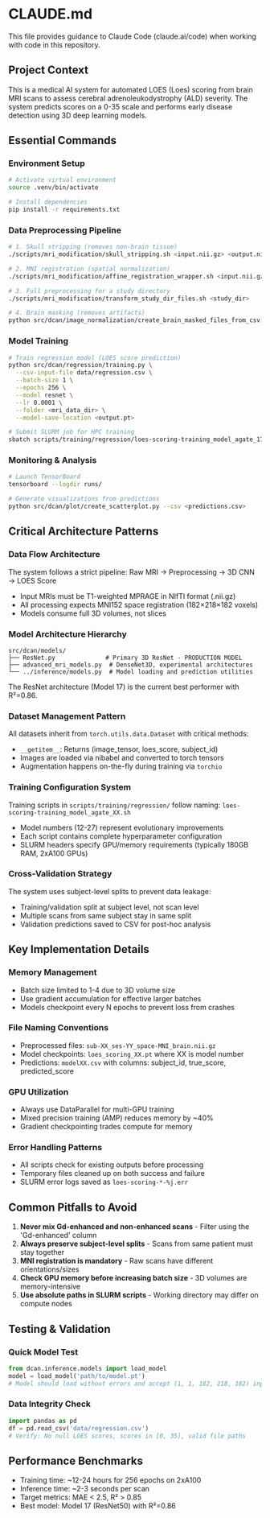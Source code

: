 # CLAUDE.md

This file provides guidance to Claude Code (claude.ai/code) when working with code in this repository.

## Project Context

This is a medical AI system for automated LOES (Loes) scoring from brain MRI scans to assess cerebral adrenoleukodystrophy (ALD) severity. The system predicts scores on a 0-35 scale and performs early disease detection using 3D deep learning models.

## Essential Commands

### Environment Setup
```bash
# Activate virtual environment
source .venv/bin/activate

# Install dependencies
pip install -r requirements.txt
```

### Data Preprocessing Pipeline
```bash
# 1. Skull stripping (removes non-brain tissue)
./scripts/mri_modification/skull_stripping.sh <input.nii.gz> <output.nii.gz>

# 2. MNI registration (spatial normalization)
./scripts/mri_modification/affine_registration_wrapper.sh <input.nii.gz> <output.nii.gz>

# 3. Full preprocessing for a study directory
./scripts/mri_modification/transform_study_dir_files.sh <study_dir>

# 4. Brain masking (removes artifacts)
python src/dcan/image_normalization/create_brain_masked_files_from_csv.py --csv <input.csv>
```

### Model Training
```bash
# Train regression model (LOES score prediction)
python src/dcan/regression/training.py \
  --csv-input-file data/regression.csv \
  --batch-size 1 \
  --epochs 256 \
  --model resnet \
  --lr 0.0001 \
  --folder <mri_data_dir> \
  --model-save-location <output.pt>

# Submit SLURM job for HPC training
sbatch scripts/training/regression/loes-scoring-training_model_agate_17.sh
```

### Monitoring & Analysis
```bash
# Launch TensorBoard
tensorboard --logdir runs/

# Generate visualizations from predictions
python src/dcan/plot/create_scatterplot.py --csv <predictions.csv>
```

## Critical Architecture Patterns

### Data Flow Architecture
The system follows a strict pipeline: Raw MRI → Preprocessing → 3D CNN → LOES Score
- Input MRIs must be T1-weighted MPRAGE in NIfTI format (.nii.gz)
- All processing expects MNI152 space registration (182×218×182 voxels)
- Models consume full 3D volumes, not slices

### Model Architecture Hierarchy
```
src/dcan/models/
├── ResNet.py              # Primary 3D ResNet - PRODUCTION MODEL
├── advanced_mri_models.py  # DenseNet3D, experimental architectures
└── ../inference/models.py  # Model loading and prediction utilities
```

The ResNet architecture (Model 17) is the current best performer with R²=0.86.

### Dataset Management Pattern
All datasets inherit from `torch.utils.data.Dataset` with critical methods:
- `__getitem__`: Returns (image_tensor, loes_score, subject_id)
- Images are loaded via nibabel and converted to torch tensors
- Augmentation happens on-the-fly during training via `torchio`

### Training Configuration System
Training scripts in `scripts/training/regression/` follow naming: `loes-scoring-training_model_agate_XX.sh`
- Model numbers (12-27) represent evolutionary improvements
- Each script contains complete hyperparameter configuration
- SLURM headers specify GPU/memory requirements (typically 180GB RAM, 2xA100 GPUs)

### Cross-Validation Strategy
The system uses subject-level splits to prevent data leakage:
- Training/validation split at subject level, not scan level
- Multiple scans from same subject stay in same split
- Validation predictions saved to CSV for post-hoc analysis

## Key Implementation Details

### Memory Management
- Batch size limited to 1-4 due to 3D volume size
- Use gradient accumulation for effective larger batches
- Models checkpoint every N epochs to prevent loss from crashes

### File Naming Conventions
- Preprocessed files: `sub-XX_ses-YY_space-MNI_brain.nii.gz`
- Model checkpoints: `loes_scoring_XX.pt` where XX is model number
- Predictions: `modelXX.csv` with columns: subject_id, true_score, predicted_score

### GPU Utilization
- Always use DataParallel for multi-GPU training
- Mixed precision training (AMP) reduces memory by ~40%
- Gradient checkpointing trades compute for memory

### Error Handling Patterns
- All scripts check for existing outputs before processing
- Temporary files cleaned up on both success and failure
- SLURM error logs saved as `loes-scoring-*-%j.err`

## Common Pitfalls to Avoid

1. **Never mix Gd-enhanced and non-enhanced scans** - Filter using the 'Gd-enhanced' column
2. **Always preserve subject-level splits** - Scans from same patient must stay together
3. **MNI registration is mandatory** - Raw scans have different orientations/sizes
4. **Check GPU memory before increasing batch size** - 3D volumes are memory-intensive
5. **Use absolute paths in SLURM scripts** - Working directory may differ on compute nodes

## Testing & Validation

### Quick Model Test
```python
from dcan.inference.models import load_model
model = load_model('path/to/model.pt')
# Model should load without errors and accept (1, 1, 182, 218, 182) input
```

### Data Integrity Check
```python
import pandas as pd
df = pd.read_csv('data/regression.csv')
# Verify: No null LOES scores, scores in [0, 35], valid file paths
```

## Performance Benchmarks

- Training time: ~12-24 hours for 256 epochs on 2xA100
- Inference time: ~2-3 seconds per scan
- Target metrics: MAE < 2.5, R² > 0.85
- Best model: Model 17 (ResNet50) with R²=0.86